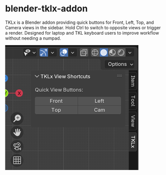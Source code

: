 # blender-tklx-addon
TKLx is a Blender addon providing quick buttons for Front, Left, Top, and Camera views in the sidebar. Hold Ctrl to switch to opposite views or trigger a render. Designed for laptop and TKL keyboard users to improve workflow without needing a numpad.


![TKLx Addon Sidebar Screenshot](tklx-screenshot.png)
